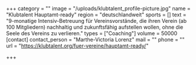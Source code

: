 +++
category = ""
image = "/uploads/klubtalent_profile-picture.jpg"
name = "Klubtalent Hauptamt-ready"
region = "deutschlandweit"
sports = []
text = "9-monatige Intensiv-Betreuung für Vereinsvorstände, die ihren Verein (ab 100 Mitgliedern) nachhaltig und zukunftsfähig aufstellen wollen, ohne die Seele des Vereins zu verlieren."
types = ["Coaching"]
volume = 50000
[contact]
contact_person = "Marthe-Victoria Lorenz"
mail = ""
phone = ""
url = "https://klubtalent.org/fuer-vereine/hauptamt-ready/"

+++
